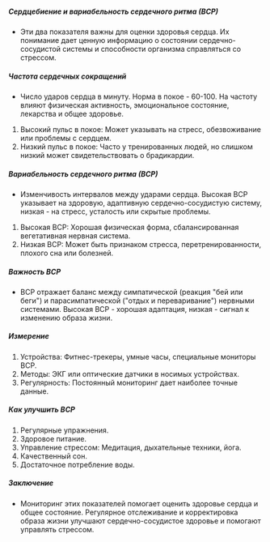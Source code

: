 ##### Сердцебиение и вариабельность сердечного ритма (ВСР)
* Эти два показателя важны для оценки здоровья сердца. Их понимание дает ценную информацию о состоянии сердечно-сосудистой системы и способности организма справляться со стрессом.

##### Частота сердечных сокращений
* Число ударов сердца в минуту. Норма в покое - 60-100. На частоту влияют физическая активность, эмоциональное состояние, лекарства и общее здоровье.

1. Высокий пульс в покое: Может указывать на стресс, обезвоживание или проблемы с сердцем.
2. Низкий пульс в покое: Часто у тренированных людей, но слишком низкий может свидетельствовать о брадикардии.

##### Вариабельность сердечного ритма (ВСР)
* Изменчивость интервалов между ударами сердца. Высокая ВСР указывает на здоровую, адаптивную сердечно-сосудистую систему, низкая - на стресс, усталость или скрытые проблемы.

1. Высокая ВСР: Хорошая физическая форма, сбалансированная вегетативная нервная система.
2. Низкая ВСР: Может быть признаком стресса, перетренированности, плохого сна или болезней.

##### Важность ВСР
* ВСР отражает баланс между симпатической (реакция "бей или беги") и парасимпатической ("отдых и переваривание") нервными системами. Высокая ВСР - хорошая адаптация, низкая - сигнал к изменению образа жизни.

##### Измерение
1. Устройства: Фитнес-трекеры, умные часы, специальные мониторы ВСР.
2. Методы: ЭКГ или оптические датчики в носимых устройствах.
3. Регулярность: Постоянный мониторинг дает наиболее точные данные.

##### Как улучшить ВСР
1. Регулярные упражнения.
2. Здоровое питание.
3. Управление стрессом: Медитация, дыхательные техники, йога.
4. Качественный сон.
5. Достаточное потребление воды.

##### Заключение
* Мониторинг этих показателей помогает оценить здоровье сердца и общее состояние. Регулярное отслеживание и корректировка образа жизни улучшают сердечно-сосудистое здоровье и помогают управлять стрессом.